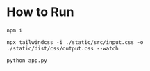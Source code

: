# How to Run

```
npm i
```
```
npx tailwindcss -i ./static/src/input.css -o ./static/dist/css/output.css --watch
```
```
python app.py
```
